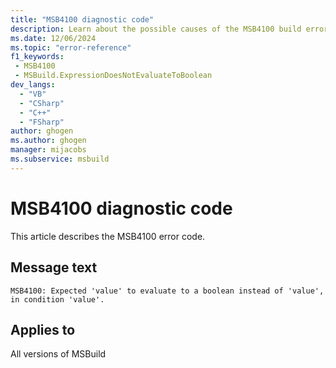 ```yaml
---
title: "MSB4100 diagnostic code"
description: Learn about the possible causes of the MSB4100 build error, and get troubleshooting tips.
ms.date: 12/06/2024
ms.topic: "error-reference"
f1_keywords:
 - MSB4100
 - MSBuild.ExpressionDoesNotEvaluateToBoolean
dev_langs:
  - "VB"
  - "CSharp"
  - "C++"
  - "FSharp"
author: ghogen
ms.author: ghogen
manager: mijacobs
ms.subservice: msbuild
---
```


# MSB4100 diagnostic code

<!-- :::ErrorDefinitionDescription::: -->
<!-- :::editable-content name="introDescription"::: -->
This article describes the MSB4100 error code.
<!-- :::editable-content-end::: -->

## Message text

`MSB4100: Expected 'value' to evaluate to a boolean instead of 'value', in condition 'value'.`

<!-- :::editable-content name="postOutputDescription"::: -->
<!--
{StrBegin="MSB4100: "}
-->
<!-- :::editable-content-end::: -->
<!-- :::ErrorDefinitionDescription-end::: -->

## Applies to

All versions of MSBuild
